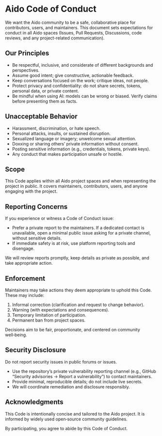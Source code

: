 # Aido Code of Conduct

We want the Aido community to be a safe, collaborative place for contributors, users, and maintainers. This document sets expectations for conduct in all Aido spaces (Issues, Pull Requests, Discussions, code reviews, and any project-related communication).

## Our Principles
- Be respectful, inclusive, and considerate of different backgrounds and perspectives.
- Assume good intent; give constructive, actionable feedback.
- Keep conversations focused on the work; critique ideas, not people.
- Protect privacy and confidentiality: do not share secrets, tokens, personal data, or private content.
- Be mindful when using AI: models can be wrong or biased. Verify claims before presenting them as facts.

## Unacceptable Behavior
- Harassment, discrimination, or hate speech.
- Personal attacks, insults, or sustained disruption.
- Sexualized language or imagery; unwelcome sexual attention.
- Doxxing or sharing others’ private information without consent.
- Posting sensitive information (e.g., credentials, tokens, private keys).
- Any conduct that makes participation unsafe or hostile.

## Scope
This Code applies within all Aido project spaces and when representing the project in public. It covers maintainers, contributors, users, and anyone engaging with the project.

## Reporting Concerns
If you experience or witness a Code of Conduct issue:
- Prefer a private report to the maintainers. If a dedicated contact is unavailable, open a minimal public issue asking for a private channel, without sensitive details.
- If immediate safety is at risk, use platform reporting tools and disengage.

We will review reports promptly, keep details as private as possible, and take appropriate action.

## Enforcement
Maintainers may take actions they deem appropriate to uphold this Code. These may include:
1) Informal correction (clarification and request to change behavior).
2) Warning (with expectations and consequences).
3) Temporary limitation of participation.
4) Permanent ban from project spaces.

Decisions aim to be fair, proportionate, and centered on community well‑being.

## Security Disclosure
Do not report security issues in public forums or issues.
- Use the repository’s private vulnerability reporting channel (e.g., GitHub “Security advisories → Report a vulnerability”) to contact maintainers.
- Provide minimal, reproducible details; do not include live secrets.
- We will coordinate remediation and disclosure responsibly.

## Acknowledgments
This Code is intentionally concise and tailored to the Aido project. It is informed by widely used open‑source community guidelines.

By participating, you agree to abide by this Code of Conduct.
